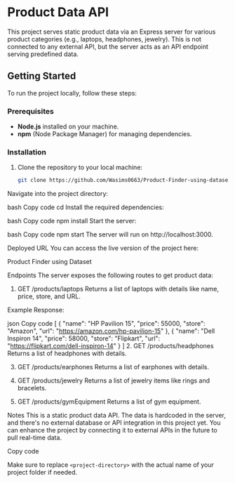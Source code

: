 # Product Data API

This project serves static product data via an Express server for various product categories (e.g., laptops, headphones, jewelry). This is not connected to any external API, but the server acts as an API endpoint serving predefined data.

## Getting Started

To run the project locally, follow these steps:

### Prerequisites

- **Node.js** installed on your machine.
- **npm** (Node Package Manager) for managing dependencies.

### Installation

1. Clone the repository to your local machine:

   ```bash
   git clone https://github.com/Wasims0663/Product-Finder-using-dataset.git
Navigate into the project directory:

bash
Copy code
cd <project-directory>
Install the required dependencies:

bash
Copy code
npm install
Start the server:

bash
Copy code
npm start
The server will run on http://localhost:3000.

Deployed URL
You can access the live version of the project here:

Product Finder using Dataset

Endpoints
The server exposes the following routes to get product data:

1. GET /products/laptops
Returns a list of laptops with details like name, price, store, and URL.

Example Response:

json
Copy code
[
  {
    "name": "HP Pavilion 15",
    "price": 55000,
    "store": "Amazon",
    "url": "https://amazon.com/hp-pavilion-15"
  },
  {
    "name": "Dell Inspiron 14",
    "price": 58000,
    "store": "Flipkart",
    "url": "https://flipkart.com/dell-inspiron-14"
  }
]
2. GET /products/headphones
Returns a list of headphones with details.

3. GET /products/earphones
Returns a list of earphones with details.

4. GET /products/jewelry
Returns a list of jewelry items like rings and bracelets.

5. GET /products/gymEquipment
Returns a list of gym equipment.

Notes
This is a static product data API.
The data is hardcoded in the server, and there's no external database or API integration in this project yet.
You can enhance the project by connecting it to external APIs in the future to pull real-time data.

Copy code

Make sure to replace `<project-directory>` with the actual name of your project folder if needed. 
